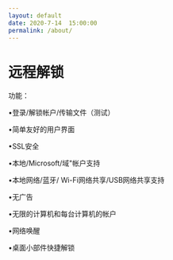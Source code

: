 ```yaml
---
layout: default
date: 2020-7-14  15:00:00
permalink: /about/
---
```


# 远程解锁

功能：

•登录/解锁帐户/传输文件（测试）

•简单友好的用户界面

•SSL安全

•本地/Microsoft/域"帐户支持

•本地网络/蓝牙/ Wi-Fi网络共享/USB网络共享支持

•无广告

•无限的计算机和每台计算机的帐户

•网络唤醒

•桌面小部件快捷解锁